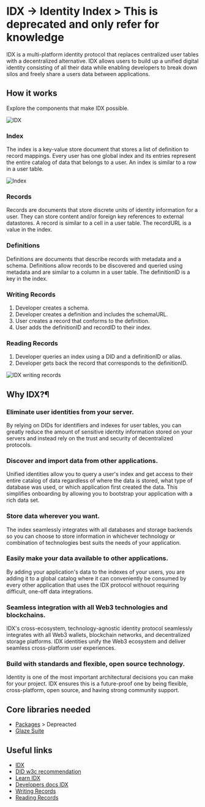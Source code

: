 # IDX -> Identity Index > This is deprecated and only refer for knowledge

IDX is a multi-platform identity protocol that replaces centralized user tables with a decentralized alternative. 
IDX allows users to build up a unified digital identity consisting of all their data while enabling developers to 
break down silos and freely share a users data between applications.


## How it works
Explore the components that make IDX possible.

![IDX](https://github.com/PriyathamVarma/NFT-Basics-to-Jedi/blob/main/Diagrams/data%20models.png)

### Index
The index is a key-value store document that stores a list of definition to record mappings. Every user has one global index and its entries represent the entire catalog of data that belongs to a user. An index is similar to a row in a user table.

![Index](https://github.com/PriyathamVarma/NFT-Basics-to-Jedi/blob/main/Diagrams/index.png)

### Records
Records are documents that store discrete units of identity information for a user. They can store content and/or foreign key references to external datastores. A record is similar to a cell in a user table. The recordURL is a value in the index.

### Definitions
Definitions are documents that describe records with metadata and a schema. Definitions allow records to be discovered and queried using metadata and are similar to a column in a user table. The definitionID is a key in the index.

### Writing Records

1. Developer creates a schema.
2. Developer creates a definition and includes the schemaURL.
3. User creates a record that conforms to the definition.
4. User adds the definitionID and recordID to their index.

### Reading Records

1. Developer queries an index using a DID and a definitionID or alias.
2. Developer gets back the record that corresponds to the definitionID.

![IDX writing records](https://github.com/PriyathamVarma/NFT-Basics-to-Jedi/blob/main/Diagrams/idx-explanation.png)

## Why IDX?¶
### Eliminate user identities from your server.
By relying on DIDs for identifiers and indexes for user tables, you can greatly reduce the amount of sensitive identity information stored on your servers and instead rely on the trust and security of decentralized protocols.

### Discover and import data from other applications.
Unified identities allow you to query a user's index and get access to their entire catalog of data regardless of where the data is stored, what type of database was used, or which application first created the data. This simplifies onboarding by allowing you to bootstrap your application with a rich data set.

### Store data wherever you want.
The index seamlessly integrates with all databases and storage backends so you can choose to store information in whichever technology or combination of technologies best suits the needs of your application.

### Easily make your data available to other applications.
By adding your application's data to the indexes of your users, you are adding it to a global catalog where it can conveniently be consumed by every other application that uses the IDX protocol withouot requiring difficult, one-off data integrations.

### Seamless integration with all Web3 technologies and blockchains.
IDX's cross-ecosystem, technology-agnostic identity protocol seamlessly integrates with all Web3 wallets, blockchain networks, and decentralized storage platforms. IDX identities unify the Web3 ecosystem and deliver seamless cross-platform user experiences.

### Build with standards and flexible, open source technology.
Identity is one of the most important architectural decisions you can make for your project. IDX ensures this is a future-proof one by being flexible, cross-platform, open source, and having strong community support.

## Core libraries needed

- [Packages](https://developers.idx.xyz/learn/packages/) > Depreacted
- [Glaze Suite](https://developers.ceramic.network/reference/glaze/)

## Useful links

- [IDX](https://idx.xyz/)
- [DID w3c recommendation](https://www.w3.org/TR/did-core/)
- [Learn IDX](https://developers.idx.xyz/learn/welcome/)
- [Developers docs IDX](https://developers.idx.xyz/reference/idx/)
- [Writing Records](https://developers.idx.xyz/build/writing/)
- [Reading Records](https://developers.idx.xyz/build/reading/)
